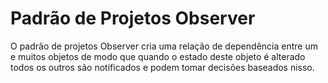 # Padrão de Projetos Observer

O padrão de projetos Observer cria uma relação de dependência entre um e muitos objetos de modo que quando o estado deste objeto é alterado todos os outros são notificados e podem tomar decisões baseados nisso. 
